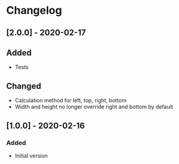 # Changelog

## [2.0.0] - 2020-02-17
## Added
- Tests

## Changed
- Calculation method for left, top, right, bottom
- Width and height no longer override right and bottom by default

## [1.0.0] - 2020-02-16
### Added
- Initial version